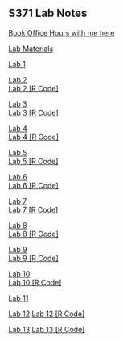 ## S371 Lab Notes

<a href="https://calendar.app.google/SDGU3k2BU7jmmZsy6" target="_blank" title="Book Office Hours with me here">Book Office Hours with me here</a>

<a href="Lab-Materials.html" target="_blank" title="Lab Materials">Lab Materials</a> 

[Lab 1](S371_Lab1.pdf) 

<a href="Lab-2.html" target="_blank" title="Lab 2">Lab 2</a>  
      <a href="Lab-2.R" target="_blank" title="Lab 2 [R Code]">Lab 2 [R Code]</a>

<a href="Lab-3.html" target="_blank" title="Lab 3">Lab 3</a>  
      <a href="Lab-3.R" target="_blank" title="Lab 3 [R Code]">Lab 3 [R Code]</a>

<a href="Lab-4.html" target="_blank" title="Lab 4">Lab 4</a>  
      <a href="Lab-4.R" target="_blank" title="Lab 4 [R Code]">Lab 4 [R Code]</a>


<a href="Lab-5.html" target="_blank" title="Lab 5">Lab 5</a>  
      <a href="Lab-5.R" target="_blank" title="Lab 5 [R Code]">Lab 5 [R Code]</a>

<a href="Lab-6.html" target="_blank" title="Lab 6">Lab 6</a>  
      <a href="Lab-6.R" target="_blank" title="Lab 6 [R Code]">Lab 6 [R Code]</a>
      
<a href="Lab-7.html" target="_blank" title="Lab 7">Lab 7</a>  
      <a href="Lab-7.R" target="_blank" title="Lab 7 [R Code]">Lab 7 [R Code]</a>
      
      
<a href="Lab-8.html" target="_blank" title="Lab 8">Lab 8</a>  
      <a href="Lab-8.R" target="_blank" title="Lab 8 [R Code]">Lab 8 [R Code]</a>
      
<a href="Lab-9.html" target="_blank" title="Lab 9">Lab 9</a>  
      <a href="Lab-9.R" target="_blank" title="Lab 9 [R Code]">Lab 9 [R Code]</a>
      
<a href="Lab-10.html" target="_blank" title="Lab 10">Lab 10</a>  
      <a href="Lab-10.R" target="_blank" title="Lab 10 [R Code]">Lab 10 [R Code]</a>
      
<a href="Lab-11.html" target="_blank" title="Lab 11">Lab 11</a>
      
<a href="Lab_12.html" target="_blank" title="Lab 12">Lab 12</a>
      <a href="Lab_12.R" target="_blank" title="Lab 12 [R Code]">Lab 12 [R Code]</a>
      
<a href="Lab-13.html" target="_blank" title="Lab 13">Lab 13</a>
      <a href="Lab-13.R" target="_blank" title="Lab 13 [R Code]">Lab 13 [R Code]</a>


